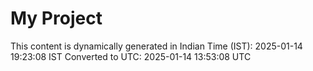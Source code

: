 # My Project

This content is dynamically generated in Indian Time (IST): 2025-01-14 19:23:08 IST
Converted to UTC: 2025-01-14 13:53:08 UTC
